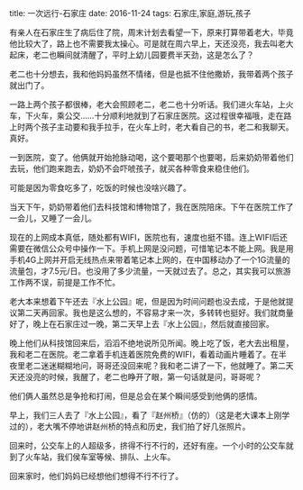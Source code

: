 title: 一次远行-石家庄
date: 2016-11-24
tags: 石家庄,家庭,游玩,孩子

有亲人在石家庄生了病后住了院，周末计划去看望一下，原来打算带着老大，毕竟他比较大了，路上也不需要我太操心。可是就在周六早上，天还没亮，我去叫老大起床，老二也瞬间就清醒了，平时上幼儿园要费半天劲，这是怎么了？

老二也十分想去，我和他妈妈虽然不情绪，但是也抵不住他撒娇，我带着两个孩子就出门了。

一路上两个孩子都很棒，老大会照顾老二，老二也十分听话。我们进火车站，上火车，下火车，乘公交……十分顺利地就到了石家庄医院。这过程很幸福哦，走在路上时两个孩子主动要和我手拉手，在火车上时，老大看自己的书，老二和我聊天。真好。

一到医院，变了。他俩就开始抢脉动喝，这个要喝那个也要喝，后来奶奶带着他们去玩，他们跑来跑去，奶奶不会吓唬孩子，就买各种零食来稳住他们。

可能是因为零食吃多了，吃饭的时候也没啥兴趣了。

当天下午，奶奶带着他们去科技馆和博物馆了，我在医院陪床。下午在医院工作了一会儿，又睡了一会儿。

现在的上网成本真低，随处都有WIFI，医院也有，速度也挺不错。连上WIFI后还需要在微信公众号中操作一下。手机上网是没问题，可惜笔记本不能上网。我是用手机4G上网并开启无线热点来带着笔记本上网的，在中国移动办了一个1G流量的流量包，才7.5元/日。也没用了多少流量，一天就过去了。总之，其实我可以旅游工作两不误，前提是工作不忙。

老大本来想着下午还去『水上公园』呢，但是因为时间问题也没去成，于是他就提议第二天再回家。我也是这么想的，不容易才来一次，多转转也挺好。我们就商量好了，晚上在石家庄过一晚，第二天早上去『水上公园』，然后就直接回家。

晚上他们从科技馆回来后，滔滔不绝地说所见所闻。晚上吃了饭，老大去出租屋，我和老二在医院。老二拿着手机连着医院免费的WIFI，看着动画片睡着了。在半夜里老二迷迷糊糊地问，哥哥还没回来呢？我和老二讲了一下，他就睡了。第二天天还没亮的时候，我醒了，老二也睁开了眼，第一句话就是问，哥哥呢？

他们俩人虽然总是争抢和打闹，但是总会在某个瞬间感受到他俩的感情。

早上，我们三人去了『水上公园』，看了『赵州桥』（仿的）（这是老大课本上刚学过的），老大嘴不停地讲赵州桥的特点和历史，我们拍了好几张照片。

回来时，公交车上的人超级多，挤得不行不行的，还好有座。一个小时的公交车就到了火车站，我们侯车室等候、排队、上火车。

回来家时，他们妈妈已经想他们想得不行不行了。